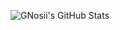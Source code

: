 ![GNosii's GitHub Stats](https://github-readme-stats.vercel.app/api?username=gnosii&show_icons=true)

<!---
GNosii/GNosii is a ✨ special ✨ repository because its `README.md` (this file) appears on your GitHub profile.
You can click the Preview link to take a look at your changes.
--->
